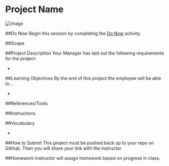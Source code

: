 # Project Name

![image]()

##Do Now 
Begin this session by completing the [Do Now](doNow.md) activity.

##Scope


##Project Description
Your Manager has laid out the following requirements for the project: 

* 

##Learning Objectives
By the end of this project the employee will be able to...

* 

##References/Tools

 

##Instructions



##Vocabulary

*


##How to Submit
This project must be pushed back up to your repo on GitHub. Then you will share your link with the instructor

##Homework
Instructor will assign homework based on progress in class.
